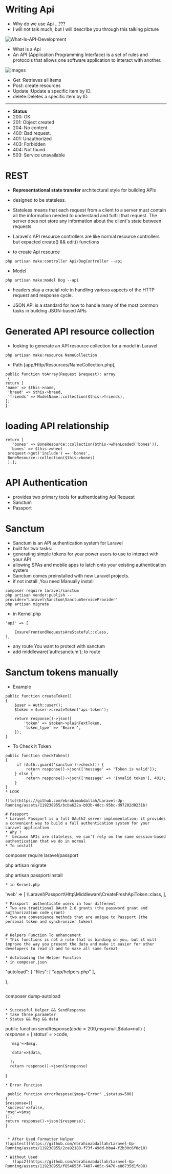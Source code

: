 # Writing Api 
* Why do we use Api ...???
* I will not talk much, but I will describe you through this talking picture

  
![What-Is-API-Development](https://github.com/ebrahimabdallah/Laravel-Up-Running/assets/119238955/c3f1dcb0-fca1-4674-b2da-a313bc9cffa2)

* What is a Api
* An API (Application Programming Interface) is a set of rules and protocols that allows one software application to interact with another. 

 ![images](https://github.com/ebrahimabdallah/Laravel-Up-Running/assets/119238955/60c21d2a-fed8-42ea-bd6f-b7c249d0b120)

* Get :Retrieves all items
* Post: create resources
* Update :Update a specific item by ID.
* delete:Deletes a specific item by ID.

-----------------------
* **Status**
* 200: OK
* 201: Object created
* 204: No content
* 400: Bad request.
* 401: Unauthorized
* 403: Forbidden
* 404: Not found
* 503: Service unavailable

# REST
* **Representational state transfer** architectural style for building APIs

* designed to be stateless. 
* Stateless means that each request from a client to a server must contain all the information needed to understand and fulfill that request. The server does not store any information about the client's state between requests

* Laravel’s API resource controllers are like normal resource controllers but expacted 
create() && edit() functions

* to create Api resource
```
php artisan make:controller Api/DogController --api
```
* Model
```
php artisan make:model Dog --api
```

* headers play a crucial role in handling various aspects of the HTTP request and response cycle.

* JSON API is a standard for how to handle many of the most common tasks in building JSON-based APIs
# Generated API resource collection
* looking to generate an API resource collection for a model in Laravel
```
php artisan make:resource NameCollection
```
* Path [app/Http/Resources/NameCollection.php],
```
public function toArray(Request $request): array
 {
return [
'name' => $this->name,
 'breed' => $this->breed,
 'friends' => ModelName::collection($this->friends),
];
}
```

#  loading API relationship
```
return [
   'bones' => BoneResource::collection($this->whenLoaded('bones')),
  'bones' => $this->when(
 $request->get('include') == 'bones',
 BoneResource::collection($this->bones)
 ),];
```
# API Authentication

* provides two primary tools for authenticating Api Request
* Sanctum
* Passport
  
# Sanctum
* Sanctum is an API authentication system for Laravel
* built for two tasks:
* generating simple tokens for your power users to use to interact with your API
* allowing SPAs and mobile apps to latch onto your existing authentication system
* Sanctum comes preinstalled with new Laravel projects.
* if not install ,You need Manually install
```
composer require laravel/sanctum
php artisan vendor:publish --provider="Laravel\Sanctum\SanctumServiceProvider"
php artisan migrate
```
* in Kernel.php
```
'api' => [
    
    EnsureFrontendRequestsAreStateful::class,    
],
```
* any route You want to protect with sanctum
* add middleware('auth:sanctum'); to route
# Sanctum tokens manually
* Example
```
public function createToken()
{
    $user = Auth::user();
    $token = $user->createToken('api-token');

    return response()->json([
        'token' => $token->plainTextToken,
        'token_type' => 'Bearer',
    ]);
}
```
* To Check it Token
```
public function checkToken()
{
     if (Auth::guard('sanctum')->check()) {
         return response()->json(['message' => 'Token is valid']);
    } else {
         return response()->json(['message' => 'Invalid token'], 401);
    }
}
* LOOK 

![to](https://github.com/ebrahimabdallah/Laravel-Up-Running/assets/119238955/bcba622a-b03b-4dcc-95bc-d97202d0231b)

# Passport
* Laravel Passport is a full OAuth2 server implementation; it provides a convenient way to build a full authentication system for your Laravel application
* Why ?
*  because APIs are stateless, we can’t rely on the same session-based authentication that we do in normal
* To install
```
composer require laravel/passport

php artisan migrate

php artisan passport:install

```
* in Kernel.php
```
'web' => [
     \Laravel\Passport\Http\Middleware\CreateFreshApiToken::class,
],
```
* Passport  authenticate users in four different
* Two are traditional OAuth 2.0 grants (the password grant and authorization code grant)
* two are convenience methods that are unique to Passport (the personal token and synchronizer token)

 
# Helpers Function To enhancement
* This functions is not a rule that is binding on you, but it will improve the way you present the data and make it easier for other developers to read it and to make all same format

* Autoloading the Helper Function
* in composer.json
```
"autoload": {
    "files": [
        "app/helpers.php"
    ],
    
},
```
```
composer dump-autoload
```

* Successful Helper && SendResponse
* take three parameter
* Status && Msg && data
```
  public function sendResponse($code=200,$msg=null,$data=null)
  {
      $response=[
      'status'=>$code,
      
      'msg'=>$msg,
      
      'data'=>$data,
      
      ];
      return response()->json($response)
  }
```
* Error Function
```
     public function errorRespose($msg="Error" ,$status=500)
    {
    $response=([
    'success'=>false,
    'msg'=>$msg
    ]);
    return response()->json($response); 
    }
```

 * After Used Formatter Helper
![apitest](https://github.com/ebrahimabdallah/Laravel-Up-Running/assets/119238955/2ca92188-f73f-49dd-bba4-f2b30c6f0d10)

* Without Used
   ![api2](https://github.com/ebrahimabdallah/Laravel-Up-Running/assets/119238955/f854655f-7407-405c-9470-e86735d1fd88)

   
